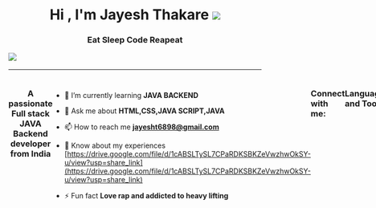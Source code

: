 <!-- <h1 align="center">Hi 👋, I'm Jayesh Thakare</h1> -->
<h1 align="center">Hi , I'm Jayesh Thakare <img src="https://media.giphy.com/media/hvRJCLFzcasrR4ia7z/giphy.gif" width="35"></h1>
<h3 align="center">Eat Sleep Code Reapeat </h3>

<div align="center">

</div>
     <a href="#" align="center"><img src="https://readme-typing-svg.herokuapp.com?color=FFF&center=true&lines=1500%2B+Hours+of+Coding+Experience;Data+Structure;Algorithm;JAVA;Full+Stack+Web+Developer;Spring+Booot;Multitaskig+is+everything"></img></a>
     <hr/>
     <div style="display:flex">
    <p align="left" style="max-width:40%"><h3 align="center">A passionate Full stack JAVA Backend developer from India</h3>

- 🌱 I’m currently learning **JAVA BACKEND**

- 💬 Ask me about **HTML,CSS,JAVA SCRIPT,JAVA**

- 📫 How to reach me **jayesht6898@gmail.com**

- 📄 Know about my experiences [https://drive.google.com/file/d/1cABSLTySL7CPaRDKSBKZeVwzhwOkSY-u/view?usp=share_link](https://drive.google.com/file/d/1cABSLTySL7CPaRDKSBKZeVwzhwOkSY-u/view?usp=share_link)

- ⚡ Fun fact **Love rap and addicted to heavy lifting**

<h3 align="left">Connect with me:</h3>
  <div Margin="Auto" class="column">
    <img src="https://www.sarvika.com/wp-content/uploads/2021/03/Backend-Developer-Python-GIF-Dribble.gif" alt="Snow" style="width:40%">
    <p align="left">
<a href="https://linkedin.com/in/https://www.linkedin.com/in/jayesh-thakare-a4381a214/" target="blank"><img align="center" src="https://raw.githubusercontent.com/rahuldkjain/github-profile-readme-generator/master/src/images/icons/Social/linked-in-alt.svg" alt="https://www.linkedin.com/in/jayesh-thakare-a4381a214/" height="60" width="60" /></a>
<a href="https://www.hackerrank.com/https://www.hackerrank.com/jayesht6masai" target="blank"><img align="center" src="https://raw.githubusercontent.com/rahuldkjain/github-profile-readme-generator/master/src/images/icons/Social/hackerrank.svg" alt="https://www.hackerrank.com/jayesht6masai" height="60" width="60" /></a>
</p>
  </div>
  

<h3 align="left">Languages and Tools:</h3>
<p align="left"> <a href="https://getbootstrap.com" target="_blank" rel="noreferrer"> <img src="https://raw.githubusercontent.com/devicons/devicon/master/icons/bootstrap/bootstrap-plain-wordmark.svg" alt="bootstrap" width="40" height="40"/> </a> <a href="https://www.w3schools.com/css/" target="_blank" rel="noreferrer"> <img src="https://raw.githubusercontent.com/devicons/devicon/master/icons/css3/css3-original-wordmark.svg" alt="css3" width="40" height="40"/> </a> <a href="https://git-scm.com/" target="_blank" rel="noreferrer"> <img src="https://www.vectorlogo.zone/logos/git-scm/git-scm-icon.svg" alt="git" width="40" height="40"/> </a> <a href="https://www.w3.org/html/" target="_blank" rel="noreferrer"> <img src="https://raw.githubusercontent.com/devicons/devicon/master/icons/html5/html5-original-wordmark.svg" alt="html5" width="40" height="40"/> </a> <a href="https://www.java.com" target="_blank" rel="noreferrer"> <img src="https://raw.githubusercontent.com/devicons/devicon/master/icons/java/java-original.svg" alt="java" width="40" height="40"/> </a> <a href="https://developer.mozilla.org/en-US/docs/Web/JavaScript" target="_blank" rel="noreferrer"> <img src="https://raw.githubusercontent.com/devicons/devicon/master/icons/javascript/javascript-original.svg" alt="javascript" width="40" height="40"/> </a> <a href="https://www.mysql.com/" target="_blank" rel="noreferrer"> <img src="https://raw.githubusercontent.com/devicons/devicon/master/icons/mysql/mysql-original-wordmark.svg" alt="mysql" width="40" height="40"/> </a> <a href="https://spring.io/" target="_blank" rel="noreferrer"> <img src="https://www.vectorlogo.zone/logos/springio/springio-icon.svg" alt="spring" width="40" height="40"/> </a> </p>

<p><img align="left" src="https://github-readme-stats.vercel.app/api/top-langs?username=jayeshthakare98&show_icons=true&locale=en&layout=compact" alt="jayeshthakare98" /></p>

<p>&nbsp;<img align="center" src="https://github-readme-stats.vercel.app/api?username=jayeshthakare98&show_icons=true&locale=en" alt="jayeshthakare98" /></p>

<p><img align="center" src="https://github-readme-streak-stats.herokuapp.com/?user=jayeshthakare98&" alt="jayeshthakare98" /></p>
  
<h1 align="center">👋Thank you for visiting </h1>
  <p><img align="center" src="https://raw.githubusercontent.com/gist/MedRedha/fd8e2481bde2610c96b9aafde543879c/raw/88624e8d31c4295973dcb7c900dacf0edc0a6d99/coding.gif" alt="jayeshthakare98" height="300" width="100%"/></p>
  
